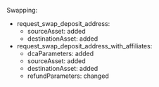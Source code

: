 Swapping:
  - request_swap_deposit_address:
    - sourceAsset: added
    - destinationAsset: added
  - request_swap_deposit_address_with_affiliates:
    - dcaParameters: added
    - sourceAsset: added
    - destinationAsset: added
    - refundParameters: changed
